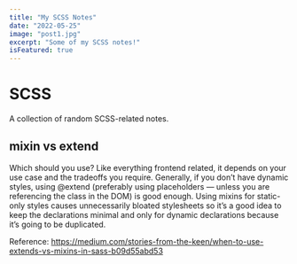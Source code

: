 ```yaml
---
title: "My SCSS Notes"
date: "2022-05-25"
image: "post1.jpg"
excerpt: "Some of my SCSS notes!"
isFeatured: true
---
```


# SCSS

A collection of random SCSS-related notes.

## mixin vs extend

Which should you use?
Like everything frontend related, it depends on your use case and the tradeoffs you require.
Generally, if you don’t have dynamic styles, using @extend (preferably using placeholders — unless you are referencing the class in the DOM) is good enough. Using mixins for static-only styles causes unnecessarily bloated stylesheets so it’s a good idea to keep the declarations minimal and only for dynamic declarations because it’s going to be duplicated.

Reference: https://medium.com/stories-from-the-keen/when-to-use-extends-vs-mixins-in-sass-b09d55abd53
